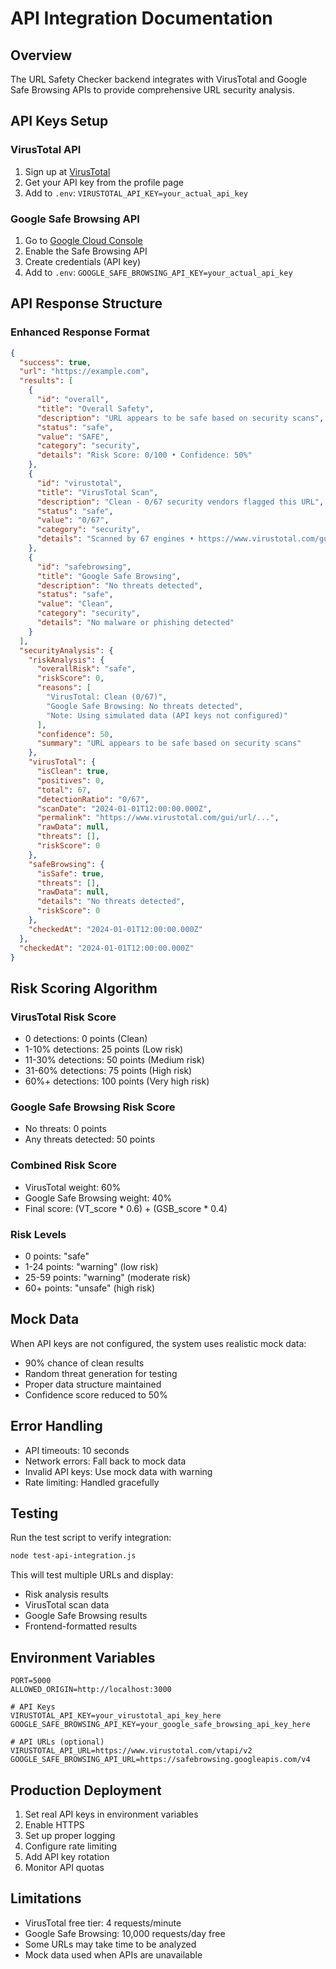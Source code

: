 # API Integration Documentation

## Overview

The URL Safety Checker backend integrates with VirusTotal and Google Safe Browsing APIs to provide comprehensive URL security analysis.

## API Keys Setup

### VirusTotal API
1. Sign up at [VirusTotal](https://www.virustotal.com/gui/join-us)
2. Get your API key from the profile page
3. Add to `.env`: `VIRUSTOTAL_API_KEY=your_actual_api_key`

### Google Safe Browsing API
1. Go to [Google Cloud Console](https://console.cloud.google.com/)
2. Enable the Safe Browsing API
3. Create credentials (API key)
4. Add to `.env`: `GOOGLE_SAFE_BROWSING_API_KEY=your_actual_api_key`

## API Response Structure

### Enhanced Response Format

```json
{
  "success": true,
  "url": "https://example.com",
  "results": [
    {
      "id": "overall",
      "title": "Overall Safety",
      "description": "URL appears to be safe based on security scans",
      "status": "safe",
      "value": "SAFE",
      "category": "security",
      "details": "Risk Score: 0/100 • Confidence: 50%"
    },
    {
      "id": "virustotal",
      "title": "VirusTotal Scan",
      "description": "Clean - 0/67 security vendors flagged this URL",
      "status": "safe",
      "value": "0/67",
      "category": "security",
      "details": "Scanned by 67 engines • https://www.virustotal.com/gui/url/..."
    },
    {
      "id": "safebrowsing",
      "title": "Google Safe Browsing",
      "description": "No threats detected",
      "status": "safe",
      "value": "Clean",
      "category": "security",
      "details": "No malware or phishing detected"
    }
  ],
  "securityAnalysis": {
    "riskAnalysis": {
      "overallRisk": "safe",
      "riskScore": 0,
      "reasons": [
        "VirusTotal: Clean (0/67)",
        "Google Safe Browsing: No threats detected",
        "Note: Using simulated data (API keys not configured)"
      ],
      "confidence": 50,
      "summary": "URL appears to be safe based on security scans"
    },
    "virusTotal": {
      "isClean": true,
      "positives": 0,
      "total": 67,
      "detectionRatio": "0/67",
      "scanDate": "2024-01-01T12:00:00.000Z",
      "permalink": "https://www.virustotal.com/gui/url/...",
      "rawData": null,
      "threats": [],
      "riskScore": 0
    },
    "safeBrowsing": {
      "isSafe": true,
      "threats": [],
      "rawData": null,
      "details": "No threats detected",
      "riskScore": 0
    },
    "checkedAt": "2024-01-01T12:00:00.000Z"
  },
  "checkedAt": "2024-01-01T12:00:00.000Z"
}
```

## Risk Scoring Algorithm

### VirusTotal Risk Score
- 0 detections: 0 points (Clean)
- 1-10% detections: 25 points (Low risk)
- 11-30% detections: 50 points (Medium risk)
- 31-60% detections: 75 points (High risk)
- 60%+ detections: 100 points (Very high risk)

### Google Safe Browsing Risk Score
- No threats: 0 points
- Any threats detected: 50 points

### Combined Risk Score
- VirusTotal weight: 60%
- Google Safe Browsing weight: 40%
- Final score: (VT_score * 0.6) + (GSB_score * 0.4)

### Risk Levels
- 0 points: "safe"
- 1-24 points: "warning" (low risk)
- 25-59 points: "warning" (moderate risk)
- 60+ points: "unsafe" (high risk)

## Mock Data

When API keys are not configured, the system uses realistic mock data:
- 90% chance of clean results
- Random threat generation for testing
- Proper data structure maintained
- Confidence score reduced to 50%

## Error Handling

- API timeouts: 10 seconds
- Network errors: Fall back to mock data
- Invalid API keys: Use mock data with warning
- Rate limiting: Handled gracefully

## Testing

Run the test script to verify integration:

```bash
node test-api-integration.js
```

This will test multiple URLs and display:
- Risk analysis results
- VirusTotal scan data
- Google Safe Browsing results
- Frontend-formatted results

## Environment Variables

```env
PORT=5000
ALLOWED_ORIGIN=http://localhost:3000

# API Keys
VIRUSTOTAL_API_KEY=your_virustotal_api_key_here
GOOGLE_SAFE_BROWSING_API_KEY=your_google_safe_browsing_api_key_here

# API URLs (optional)
VIRUSTOTAL_API_URL=https://www.virustotal.com/vtapi/v2
GOOGLE_SAFE_BROWSING_API_URL=https://safebrowsing.googleapis.com/v4
```

## Production Deployment

1. Set real API keys in environment variables
2. Enable HTTPS
3. Set up proper logging
4. Configure rate limiting
5. Add API key rotation
6. Monitor API quotas

## Limitations

- VirusTotal free tier: 4 requests/minute
- Google Safe Browsing: 10,000 requests/day free
- Some URLs may take time to be analyzed
- Mock data used when APIs are unavailable

